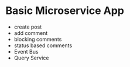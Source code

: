 # Basic Microservice App

- create post
- add comment
- blocking comments
- status based comments
- Event Bus
- Query Service
